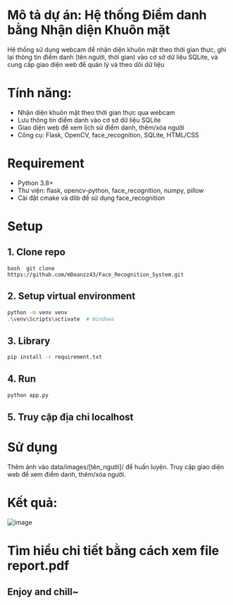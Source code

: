 # Mô tả dự án: Hệ thống Điểm danh bằng Nhận diện Khuôn mặt
Hệ thống sử dụng webcam để nhận diện khuôn mặt theo thời gian thực, ghi lại thông tin điểm danh (tên người, thời gian) vào cơ sở dữ liệu SQLite, và cung cấp giao diện web để quản lý và theo dõi dữ liệu

# Tính năng:
- Nhận diện khuôn mặt theo thời gian thực qua webcam
- Lưu thông tin điểm danh vào cơ sở dữ liệu SQLite
- Giao diện web để xem lịch sử điểm danh, thêm/xóa người
- Công cụ: Flask, OpenCV, face_recognition, SQLite, HTML/CSS

# Requirement
- Python 3.8+
- Thư viện: flask, opencv-python, face_recognition, numpy, pillow
- Cài đặt cmake và dlib để sử dụng face_recognition

# Setup 
## 1. Clone repo
``` bash  git clone https://github.com/mDoanzz43/Face_Recognition_System.git ```

## 2. Setup virtual environment 
``` bash
python -m venv venv
.\venv\Scripts\activate  # Windows
```

## 3. Library
``` bash
pip install -r requirement.txt
```

## 4. Run 
``` bash
python app.py
```

## 5. Truy cập địa chỉ localhost

# Sử dụng
Thêm ảnh vào data/images/[tên_người]/ để huấn luyện.
Truy cập giao diện web để xem điểm danh, thêm/xóa người.

# Kết quả:
![image](https://github.com/user-attachments/assets/c983f020-692e-4a44-a68c-9749b94565cf)

# Tìm hiểu chi tiết bằng cách xem file report.pdf 
## Enjoy and chill~

